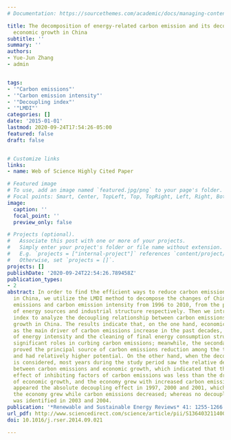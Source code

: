 ```yaml
---
# Documentation: https://sourcethemes.com/academic/docs/managing-content/

title: The decomposition of energy-related carbon emission and its decoupling with
  economic growth in China
subtitle: ''
summary: ''
authors:
- Yue-Jun Zhang
- admin


tags:
- '"Carbon emissions"'
- '"Carbon emission intensity"'
- '"Decoupling index"'
- '"LMDI"'
categories: []
date: '2015-01-01'
lastmod: 2020-09-24T17:54:26-05:00
featured: false
draft: false


# Customize links
links:
- name: Web of Science Highly Cited Paper

# Featured image
# To use, add an image named `featured.jpg/png` to your page's folder.
# Focal points: Smart, Center, TopLeft, Top, TopRight, Left, Right, BottomLeft, Bottom, BottomRight.
image:
  caption: ''
  focal_point: ''
  preview_only: false

# Projects (optional).
#   Associate this post with one or more of your projects.
#   Simply enter your project's folder or file name without extension.
#   E.g. `projects = ["internal-project"]` references `content/project/deep-learning/index.md`.
#   Otherwise, set `projects = []`.
projects: []
publishDate: '2020-09-24T22:54:26.789458Z'
publication_types:
- 2
abstract: In order to find the efficient ways to reduce carbon emission intensity
  in China, we utilize the LMDI method to decompose the changes of China׳s carbon
  emissions and carbon emission intensity from 1996 to 2010, from the perspectives
  of energy sources and industrial structure respectively. Then we introduce the decoupling
  index to analyze the decoupling relationship between carbon emissions and economic
  growth in China. The results indicate that, on the one hand, economic growth appeared
  as the main driver of carbon emissions increase in the past decades, while the decrease
  of energy intensity and the cleaning of final energy consumption structure played
  significant roles in curbing carbon emissions; meanwhile, the secondary industry
  proved the principal source of carbon emissions reduction among the three industries
  and had relatively higher potential. On the other hand, when the decoupling relationship
  is considered, most years during the study period saw the relative decoupling effect
  between carbon emissions and economic growth, which indicated that the reduction
  effect of inhibiting factors of carbon emissions was less than the driving effect
  of economic growth, and the economy grew with increased carbon emissions; there
  appeared the absolute decoupling effect in 1997, 2000 and 2001, which implied that
  the economy grew while carbon emissions decreased; whereas no decoupling effect
  was identified in 2003 and 2004.
publication: '*Renewable and Sustainable Energy Reviews* 41: 1255-1266'
url_pdf: http://www.sciencedirect.com/science/article/pii/S1364032114007941
doi: 10.1016/j.rser.2014.09.021

---
```


